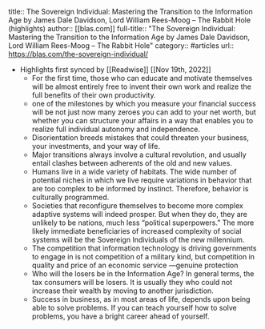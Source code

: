 title:: The Sovereign Individual: Mastering the Transition to the Information Age by James Dale Davidson, Lord William Rees-Moog – The Rabbit Hole (highlights)
author:: [[blas.com]]
full-title:: "The Sovereign Individual: Mastering the Transition to the Information Age by James Dale Davidson, Lord William Rees-Moog – The Rabbit Hole"
category:: #articles
url:: https://blas.com/the-sovereign-individual/

- Highlights first synced by [[Readwise]] [[Nov 19th, 2022]]
	- For the first time, those who can educate and motivate themselves will be almost entirely free to invent their own work and realize the full benefits of their own productivity.
	- one of the milestones by which you measure your financial success will be not just now many zeroes you can add to your net worth, but whether you can structure your affairs in a way that enables you to realize full individual autonomy and independence.
	- Disorientation breeds mistakes that could threaten your business, your investments, and your way of life.
	- Major transitions always involve a cultural revolution, and usually entail clashes between adherents of the old and new values.
	- Humans live in a wide variety of habitats. The wide number of potential niches in which we live require variations in behavior that are too complex to be informed by instinct. Therefore, behavior is culturally programmed.
	- Societies that reconfigure themselves to become more complex adaptive systems will indeed prosper. But when they do, they are unlikely to be nations, much less “political superpowers.” The more likely immediate beneficiaries of increased complexity of social systems will be the Sovereign Individuals of the new millennium.
	- The competition that information technology is driving governments to engage in is not competition of a military kind, but competition in quality and price of an economic service —genuine protection
	- Who will the losers be in the Information Age? In general terms, the tax consumers will be losers. It is usually they who could not increase their wealth by moving to another jurisdiction.
	- Success in business, as in most areas of life, depends upon being able to solve problems. If you can teach yourself how to solve problems, you have a bright career ahead of yourself.